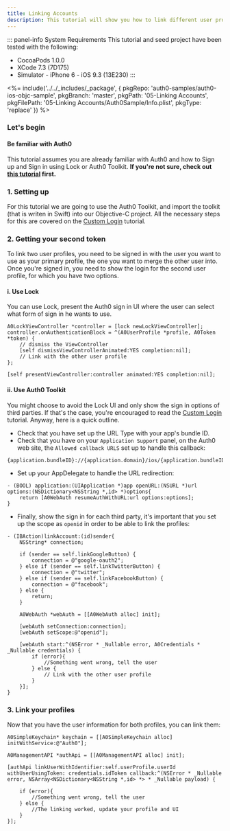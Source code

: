 ```yaml
---
title: Linking Accounts
description: This tutorial will show you how to link different user profiles, allowing different ways of signing in into a single profile.
---
```


::: panel-info System Requirements
This tutorial and seed project have been tested with the following:

* CocoaPods 1.0.0
* XCode 7.3 (7D175)
* Simulator - iPhone 6 - iOS 9.3 (13E230)
  :::

<%= include('../../_includes/_package', {
  pkgRepo: 'auth0-samples/auth0-ios-objc-sample',
  pkgBranch: 'master',
  pkgPath: '05-Linking Accounts',
  pkgFilePath: '05-Linking Accounts/Auth0Sample/Info.plist',
  pkgType: 'replace'
}) %>

### Let's begin

#### Be familiar with Auth0

This tutorial assumes you are already familiar with Auth0 and how to Sign up and Sign in using Lock or Auth0 Toolkit. **If you're not sure, check out [this tutorial](01-login.md) first.**

### 1. Setting up

For this tutorial we are going to use the Auth0 Toolkit, and import the toolkit (that is writen in Swift) into our Objective-C project. All the necessary steps for this are covered on the [Custom Login](02-custom-login.md) tutorial. 

### 2. Getting your second token 

To link two user profiles, you need to be signed in with the user you want to use as your primary profile, the one you want to merge the other user into. Once you're signed in, you need to show the login for the second user profile, for which you have two options.

#### i. Use Lock 

You can use Lock, present the Auth0 sign in UI where the user can select what form of sign in he wants to use.

```objc
A0LockViewController *controller = [lock newLockViewController];
controller.onAuthenticationBlock = ^(A0UserProfile *profile, A0Token *token) {
    // dismiss the ViewController
    [self dismissViewControllerAnimated:YES completion:nil];
    // Link with the other user profile
};

[self presentViewController:controller animated:YES completion:nil];
```

#### ii. Use Auth0 Toolkit

You might choose to avoid the Lock UI and only show the sign in options of third parties. If that's the case, you're encouraged to read the [Custom Login](02-custom-login.md) tutorial. Anyway, here is a quick outline.

- Check that you have set up the URL Type with your app's bundle ID.
- Check that you have on your `Application Support` panel, on the Auth0 web site, the `Allowed callback URLS` set up to handle this callback:
```
{application.bundleID}://{application.domain}/ios/{application.bundleID}/callback
```

- Set up your AppDelegate to handle the URL redirection:

```objc
- (BOOL) application:(UIApplication *)app openURL:(NSURL *)url options:(NSDictionary<NSString *,id> *)options{
    return [A0WebAuth resumeAuthWithURL:url options:options];
}
```

- Finally, show the sign in for each third party, it's important that you set up the scope as `openid` in order to be able to link the profiles:

```objc
- (IBAction)linkAccount:(id)sender{
    NSString* connection;
    
    if (sender == self.linkGoogleButton) {
        connection = @"google-oauth2";
    } else if (sender == self.linkTwitterButton) {
        connection = @"twitter";
    } else if (sender == self.linkFacebookButton) {
        connection = @"facebook";
    } else {
        return;
    }
        
    A0WebAuth *webAuth = [[A0WebAuth alloc] init];
    
    [webAuth setConnection:connection];
    [webAuth setScope:@"openid"];

    [webAuth start:^(NSError * _Nullable error, A0Credentials * _Nullable credentials) {
        if (error){
            //Something went wrong, tell the user
        } else {
            // Link with the other user profile
        }
    }];
}
```

### 3. Link your profiles

Now that you have the user information for both profiles, you can link them:

```objc
A0SimpleKeychain* keychain = [[A0SimpleKeychain alloc] initWithService:@"Auth0"];

A0ManagementAPI *authApi = [[A0ManagementAPI alloc] init];

[authApi linkUserWithIdentifier:self.userProfile.userId  withUserUsingToken: credentials.idToken callback:^(NSError * _Nullable error, NSArray<NSDictionary<NSString *,id> *> * _Nullable payload) {
   
    if (error){
        //Something went wrong, tell the user
    } else {
        //The linking worked, update your profile and UI
    }
}];
```
